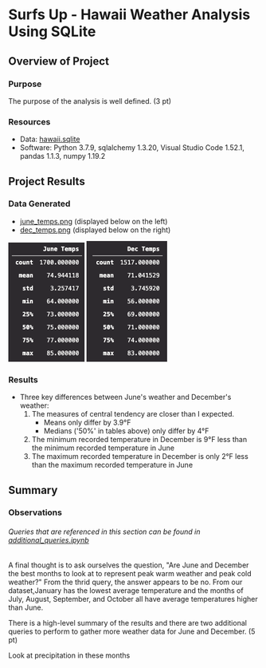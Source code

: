 # Surfs Up - Hawaii Weather Analysis Using SQLite


## Overview of Project

### Purpose

The purpose of the analysis is well defined. (3 pt)

### Resources
- Data: [hawaii.sqlite](hawaii.sqlite)
- Software: Python 3.7.9, sqlalchemy 1.3.20, Visual Studio Code 1.52.1, pandas 1.1.3, numpy 1.19.2


## Project Results

### Data Generated

- [june_temps.png](Resources/june_temps.png) (displayed below on the left)
- [dec_temps.png](Resources/dec_temps.png) (displayed below on the right)

<img src='Resources/june_temps.png'>
<img src='Resources/dec_temps.png'>

### Results
- Three key differences between June's weather and December's weather:
  1. The measures of central tendency are closer than I expected.
      - Means only differ by 3.9°F
      - Medians ('50%' in tables above) only differ by 4°F
  2. The minimum recorded temperature in December is 9°F less than the minimum recorded temperature in June
  3. The maximum recorded temperature in December is only 2°F less than the maximum recorded temperature in June

## Summary

### Observations
###### Queries that are referenced in this section can be found in [additional_queries.ipynb](Resources/additional_queries.ipynb)



A final thought is to ask ourselves the question, "Are June and December the best months to look at to represent peak warm weather and peak cold weather?" From the thrid query, the answer appears to be no. From our dataset,January has the lowest average temperature and the months of July, August, September, and October all have average temperatures higher than June. 

There is a high-level summary of the results and there are two additional queries to perform to gather more weather data for June and December. (5 pt)

Look at precipitation in these months
